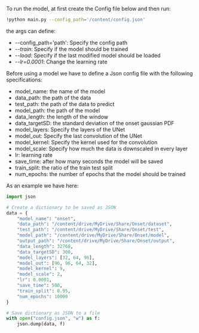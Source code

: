To run the model, at first create the Config file below and then run:
```bash
!python main.py --config_path='/content/config.json'
```
the args can define:
 - --config_path='path': Specify the config path
 - --*train*: Specify if the model should be trained 
 - --*load*: Specify if the last modified model should be loaded 
 - --*lr=0.0001*: Change the learning rate

Before using a model we have to define a Json config file with the following specifications:
 - model_name: the name of the model
 - data_path: the path of the data
 - test_path: the path of the data to predict
 - model_path: the path of the model
 - data_length: the length of the window
 - data_targetSD: the standard deviation of the onset gaussian PDF
 - model_layers: Specify the layers of the UNet
 - model_out: Specify the last convolution of the UNet
 - model_kernel: Specify the kernel used for the convolution
 - model_scale: Specify how much the data is downscaled in every layer
 - lr: learning rate
 - save_time: after how many seconds the model will be saved
 - train_split: the ratio of the train test split
 - num_epochs: the number of epochs that the model should be trained

As an example we have here:
```python
import json

# Create a dictionary to be saved as JSON
data = {
    "model_name": "onset",
    "data_path": "/content/drive/MyDrive/Share/Onset/dataset",
    "test_path": "/content/drive/MyDrive/Share/Onset/test",
    "model_path": "/content/drive/MyDrive/Share/Onset/model",
    "output_path": "/content/drive/MyDrive/Share/Onset/output",
    "data_length": 32768,
    "data_targetSD": 300,
    "model_layers": [32, 64, 96],
    "model_out": [96, 96, 64, 32],
    "model_kernel": 9,
    "model_scale": 2,
    "lr": 0.0001,
    "save_time": 500,
    "train_split": 0.95,
    "num_epochs": 10000
}

# Save dictionary as JSON to a file
with open("config.json", "w") as f:
    json.dump(data, f)
```
